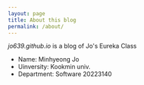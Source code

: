 ```yaml
---
layout: page
title: About this blog
permalink: /about/
---
```

*jo639.github.io* is a blog of Jo's Eureka Class

* Name: Minhyeong Jo
* Uinversity: Kookmin univ.
* Department: Software 20223140
